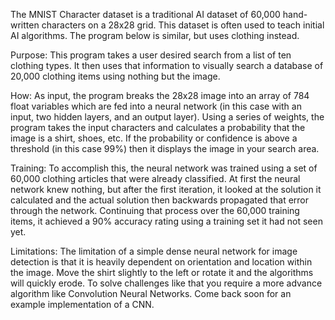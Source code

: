 The MNIST Character dataset is a traditional AI dataset of 60,000 hand-written characters on a 28x28 grid. This dataset is often used to teach initial AI algorithms. The program below is similar, but uses clothing instead.

Purpose: This program takes a user desired search from a list of ten clothing types. It then uses that information to visually search a database of 20,000 clothing items using nothing but the image.

How: As input, the program breaks the 28x28 image into an array of 784 float variables which are fed into a neural network (in this case with an input, two hidden layers, and an output layer). Using a series of weights, the program takes the input characters and calculates a probability that the image is a shirt, shoes, etc. If the probability or confidence is above a threshold (in this case 99%) then it displays the image in your search area.

Training: To accomplish this, the neural network was trained using a set of 60,000 clothing articles that were already classified. At first the neural network knew nothing, but after the first iteration, it looked at the solution it calculated and the actual solution then backwards propagated that error through the network. Continuing that process over the 60,000 training items, it achieved a 90% accuracy rating using a training set it had not seen yet.

Limitations: The limitation of a simple dense neural network for image detection is that it is heavily dependent on orientation and location within the image. Move the shirt slightly to the left or rotate it and the algorithms will quickly erode. To solve challenges like that you require a more advance algorithm like Convolution Neural Networks. Come back soon for an example implementation of a CNN.

